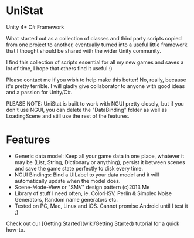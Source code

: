 UniStat
=========
Unity 4+ C# Framework


What started out as a collection of classes and third party scripts copied from one project to another, eventually turned into a useful little framework that I thought should be shared with the wider Unity community.

I find this collection of scripts essential for all my new games and saves a lot of time, I hope that others find it useful :)

Please contact me if you wish to help make this better! No, really, because it's pretty terrible. I will gladly give collaborator to anyone with good ideas and a passion for Unity/C#.

PLEASE NOTE: UniStat is built to work with NGUI pretty closely, but if you don't use NGUI, you can delete the "DataBinding" folder as well as LoadingScene and still use the rest of the features.

Features
=====
* Generic data model: Keep all your game data in one place, whatever it may be (List, String, Dictionary or anything), persist it between scenes and save the game state perfectly to disk every time.
* NGUI Bindings: Bind a UILabel to your data model and it will automatically update when the model does.
* Scene-Mode-View or "SMV" design pattern (c)2013 Me
* Library of stuff I need often, ie. ColorHSV, Perlin & Simplex Noise Generators, Random name generators etc.
* Tested on PC, Mac, Linux and iOS. Cannot promise Android until I test it ;)

Check out our [Getting Started](wiki/Getting Started) tutorial for a quick how-to.

